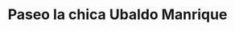 ---
title: "Paseo la chica Ubaldo Manrique"
url: /barcelona/paseo-la-chica-ubaldo-manrique/
shop: Einkaufszentrum
---